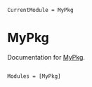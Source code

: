```@meta
CurrentModule = MyPkg
```

# MyPkg

Documentation for [MyPkg](https://github.com/j-fu/MyPkg.jl).

```@index
```

```@autodocs
Modules = [MyPkg]
```
